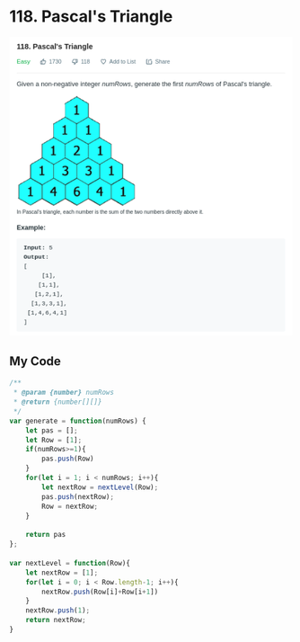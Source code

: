 # 118. Pascal's Triangle

![](.gitbook/assets/image%20%2835%29.png)

## My Code

```javascript
/**
 * @param {number} numRows
 * @return {number[][]}
 */
var generate = function(numRows) {
    let pas = [];
    let Row = [1];
    if(numRows>=1){
        pas.push(Row)
    }
    for(let i = 1; i < numRows; i++){
        let nextRow = nextLevel(Row);
        pas.push(nextRow);
        Row = nextRow;  
    }
    
    return pas
};

var nextLevel = function(Row){
    let nextRow = [1];
    for(let i = 0; i < Row.length-1; i++){
        nextRow.push(Row[i]+Row[i+1])
    }
    nextRow.push(1);
    return nextRow;
}
```



